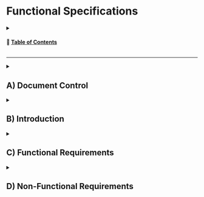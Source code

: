 # Functional Specifications
<details>
<summary>

<!-- TABLE OF CONTENTS -->
<h4 id="table-of-contents"> 📖 <ins>Table of Contents</ins></h4>

</summary>
    
...table of contents

</details>

<hr>

<!-- Document Control -->
<details>
<summary>

## A) Document Control

</summary>

- ### 1) Document Information

| Document ID | Document # 01 |
|---|---|
| Document Owner | Max BERNARD |
| Issue date |  |
| Last Issue Date | |
| Document Name | |

- ### 2) Document History

| Version n° | Edits completed by | Date | Description of edit |
|---|---|---|---|
|01|Max BERNARD, Mathis KAKAL| 11/08/2023 | Initial Release (V.01) |

- ### 3) Document Approval

| Role | Name | Signature | Date |
|---|---|---|---|
| Project Manager | Arthur LEMOINE | | |
| Tech Lead | Mathis KAKAL | | |
| Software Developer | Pierre GORIN | | |
| Software Developer | Evan UHRLING | | |
| Quality Assurance | Quentin CLEMENT | | |
| Quality Assurance | Robin DEBRY | | |

</details>

<!-- Introduction  -->
<details>
<summary>

## B) Introduction

</summary>

- ### 1) Glossary

| Term used | Definition |
|---|---|
| "team" | ALGOSUP team 3 (2023-2024 - Project 2) |
| "player" | A person playing the game |

- ### 2) Project Overview

<!--- Explain what we have to do -->
Our team was tasked with creating a Pac-Man clone, with the added restriction that it had to be coded in assembly and run on an x86 CPU architecture 16-bit system.

- ### 3) Project Definition

    - #### ➭ <ins>Vision</ins>

    <!-- our end goal with this project -->
    We are making a perfect Pac-Man clone. We will use the Original assets and copy exactly the game mechanics. 

    - #### ➭ <ins>Objectives</ins>

    > Tell the objectives given by the customer and the objectives we gave ourselves (in simple bullet points)

    - #### ➭ <ins>Scope</ins>

    | In Scope |
    |---|
    | Delivering the project |
    | Delivering an open source clone of pacman |

    | Out of Scope |
    |---|
    | Delivering the actual DOS binaries of pacman |

    - #### ➭ <ins>Deliverables</ins>

    | Name | Type | Deadline | Goal | Link |
    |---|---|---|---|---|
    | Functional Specifications Document | Document (markdown) | | | |
    | Technical Specifications Document | Document (markdown) | | | |
    | Weekly Reports | Document ( | | | |
    | Test Plan | Document (markdown) | | | |
    | Test Cases | Spreadsheet (Google Sheets) | | | |

- ### 4) Project Organisation

    - #### ➭ <ins>Project Representatives</ins>

    |Project Owner|Represented by...|
    |---|---|
    |**Franck JEANNIN**|Represented by himself|
    |Arthur LEMOINE|Represented by Max BERNARD (Program Manager)|
    
    The project sponsors (highlighted in **bold**) are expected to be in charge of:

    - Defining the vision and high level objectives for the project
    - Approving the requirements, timetable, resources and budget (if necessary).
    - Authorising the provision of funds/resources (internal or external) (if necessary).
    - Approving the functional and technical specifications written by the team.
    - Ensuring that major business risks are identified and managed by the team
    - Approving any major changes in scope
    - Receiving Project Weekly Reports and taking action accordingly resolving issues escalated by the Project Manager.
    - Ensuring business/operational support arrangements are put in place
    - Ensuring the participation of a business resource (if required)
    - Providing final acceptance of the solution upon project completion.

    - #### ➭ <ins>Stakeholders</ins>

    | Stakeholder | Might have/find an interest in... |
    |---|---|
    | Franck JEANNIN | |
    | ALGOSUP Students | |
    | B3 ?? | |

    - #### ➭ <ins>Project Roles</ins>

    As defined by the project owner (ALGOSUP), the team is arranged in the following manner:

    | Role | Description | Name |
    |---|---|---|
    | Project Manager | | Arthur LEMOINE |
    | Program Manager | | Max BERNARD |
    | Tech Lead | | Mathis KAKAL |
    | Software Developer | | Pierre GORIN |
    | Software Developer | | Evan UHRLING |
    | Quality Assurance | | Quentin CLEMENT |
    | Quality Assurance | | Robin DEBRY |

    - #### ➭ <ins>Project Reviewers</ins>

    External project reviewers have been appointed by the project owner to review our specifications and provide us with feedback.

- ### ☛ 5) Project Plan

    - #### ➭ <ins>Retroplanning</ins>

    ![image.png](./pictures/retroplan.png)
    (do agile instead of waterfall) => use scrum methodology

    - #### ➭ <ins>Milestones</ins>

    | Milestone | Deadline |
    |---|---|
    | Functional Specifications V1 | Friday, November 10th 2023 |
    | Technical Specifications V1 | |
    | POC (pre MVP) | |
    | MVP (Alpha realease) | |
    | Oral Presentation (Beta Release) | |
    | ?? | |

    - #### ➭ <ins>Dependencies</ins>

    The POC requires some prior understanding of the target technologies before being developed, meaning that its development will probably start on week 2.

    The MVP requires the POC to be made first to estimate difficulty of tasks and viability of set objectives.

    The rest of the project depends on the first version of the functional specifications to be released and approved first.

    - #### ➭ <ins>Resources/Financial plan</ins>

    We have an estimated 55 hours total to complete this project
    => We have the team

    => Teachers

    => School's resources

    - #### ➭ <ins>Assumptions/Constraints</ins>

    | Assumptions |
    |---|
    | We assume that reality is real |
    |We assume to be alive in such reality|

    | Constraints |
    |---|
    | We only live once |

</details>

<!-- Functional Requirements -->
<details>
<summary>

## C) Functional Requirements

</summary>

- ### 1) Pac-Man's features

    - #### ➭ <ins>Brief History...</ins>

    <!-- Explain what is pacman + image to be pretty -->
    Pac-Man is a maze arcade game created in 1980 in Japan. In the game, you play Pac-Man, who looks like: <img src="./pictures/pac-man1.png" alt="a yellow ball with a mouth" width="15">, and need to eat all the Gums in a maze to end the level.
    <p align="center"><img src="./pictures/PAC-MAN-game1.png" alt="Pac-Man game" width="400"/></p> 

    In this picture, the smallest dots in the maze are Gums. To navigate the level, you can go up, down, left, or right, with no other input required.

    Multi-coloured ghosts <img src="./pictures/pink-ghost.png" alt="pink ghost" width="15"/> are chasing Pac-Man through the level, and if one touches Pac-Man, he loses a life.
    Pac-Man can eat a Super Gum (the slightly bigger dots). 
    
    They give Pac-Man the ability to eat the ghosts for a period of time. When you complete a level, the ghosts get faster, and the Super Gum bonus gets shorter.
    After a set amount of time, fruits appear in a level. Eating the fruits gives bonus points.

    - #### ➭ <ins>Objectives and lose condition</ins>

    The game objectives are twofold :
    - Eat all the Gums (244) in a maze. this will bring the player to the next level.
    - Get the highest posible Score. Several action will let the player increase their score.
    Eating all the Gums will increase the score, but is not the only way to do so.

    There is a single lose condition : being touched by a ghost.<br>The player can lose 4 times before getting a game over.

    - #### ➭ <ins>Player</ins>
    The player play as Pac-Man, a yellow ball with a mouth. It can move in 4 directions : Up, Down, Left, Right. The movement speed change from level to level.
    
    The player can eat Gums to gain points. The player can eat Super Gum (the bigger pink dots in the maze) to enter what is called Fright Mode.


    - #### ➭ <ins>Fruits</ins>

    Fruits can appear in the maze twice per game when the player eats a specific amount of Gums. fruits only stay on screen for a short period of time.

    - #### ➭ <ins>Fright mode</ins>

    In Fright Mode the player can move faster and can now eat ghost without dieing. When in this state the objectives becomes to eat the ghost. at higher level Fright Mode get shorter and shorter.

    - #### ➭ <ins>Score</ins>

    This are all the way the player can get score :
    - Eating Gums
    - Eating Super Gums
    - Eating Fruits
    - Eating a ghost

    Oznce the player reach 10,000 points he gains an extra life.

    - #### ➭ <ins>Ghosts</ins>

    - There are 4 ghost. 
    - The player dies when touching one of the ghost.
    - A ghost can be eaten by the player when the game is in fright mode
    - If a ghost is eaten he goes back to the center of the maze
    - At higher dificulty ghost get faster

    The ghost have three behaviors :
        - Scater : the ghost are going for a corner of the maze
        - Chase : Each ghost has a diferent chase behavior, but the idea is to hunt down the player.
        - Frightened : The ghosts are runnig away from the player with random movement. this only activate when the game is in Fright Mode when the player eat a Super Gum.

    The Ghost cycle between Scater and Chase. at higher level ghosts spend more time in Chase mode.

    - #### ➭ <ins>Environment</ins>

    The game is played in a maze with this exact layout.
    <p align="center"><img src="./pictures/PAC-MAN-game1.png" alt="Pac-Man game" width="500"/></p>
    Neither the player nor the ghost can cross the blue lines.
    The maze does not change from one level to the other.<br>When the player or ghost go through the gate at the left and right side of the maze, they reapear at the other end of the level.


    - #### ➭ <ins>User Interface</ins>

        - ##### <ins>Font</ins>

        The font is a monospace sans-serif and should be all uppercase. The characters are white to create a contrast against the black background. Every character is 53.8% Pac-Man high and wide. There should be a 7.7% Pac-Man wide gap between characters. A new line should have a 7.7% Pac-Man gap from the one above.

        - ##### <ins>Game Score</ins>

        At the top of the screen, "HIGH SCORE" should be aligned at the centre of the screen.<br> The number should be displayed below the text. The rightmost number in the high score should be under the "O" of "SCORE".<br><br> The current score should be displayed as "1UP", horizontally aligned with "HIGH SCORE". The "P" of "1UP" should be 4 characters to the left of the "H" of "HIGH SCORE".<br> The number should be displayed horizontally aligned with the numbers under "HIGH SCORE". The rightmost number should be offset 1 character to the right of the "P" in "1UP". The end result should look like this picture:
        
        <p align="center"><img src="./pictures/UI.png" alt="pac-man UI" width="400"/></p>

        - ##### <ins>Game Ready</ins>

        At the start of the game, "READY!" gets displayed on the corridor just under the Ghost Spawning Box, as seen in the image below.
        <p align='center'><img src='./pictures/game-ready.png' alt='Pac-Man UI' width='400'/></p>

        This message should disappear when the game starts. This message should use the same font as the rest of the UI but be yellow.

        - ##### <ins>Game Over</ins>

        When the player loses all of his lives, a game over screen needs to appear. The words "GAME OVER" appear in the corridor under the <em>Ghost Spawning Box</em>, as seen in the image below.
        <p align='center'><img src='./pictures/game-over.png' alt='Pac-Man UI' width='400'/></p>

        This stays on display for 3 seconds until the game takes the player to the leaderboard. This message uses the same font as the rest of the UI but is red.

- ### 2) Personas Definition

<!--
Some stuff about persona

link to personas image
https://docs.google.com/presentation/d/1_mEMP8P38QoMadhjGEqS27iHCdO-DTESxNDUPH_uHMA/edit?usp=sharing

someone who never played 
someone who played the original pacman
someone an e-sport player of pacman 
-->
<img src="./pictures/personas/etienne.png" alt="Etienne-Persona" width="95%" align="center"/> 
<img src="./pictures/personas/isabelle.PNG" alt="Isabelle-Persona" width="95%" align="center"/> 
<img src="./pictures/personas/antoine.PNG" alt="Antoine-Persona" width="95%" align="center"/>

- ### 3) Use Cases Analysis

| Use Case Number | Name | Description | Actor(s) | Pre-Conditions | Flow of Events | Post-Conditions | Exit Criteria | Notes & Issues |
|---|---|---|---|---|---|---|---|---|
| text | text | The player launches the game | the player | text | text | text | text | text |
| text | text | The player pauses the game | the player | text | text | text | text | text |

- ### 4) Functional Analysis

> Functional Diagrams each function addresses a use case

</details>

<!-- Non-Functional Requirements -->
<details>
<summary>

## D) Non-Functional Requirements

</summary>

	  *Add or remove sections as relevant*  
- ### Costs
    - #### <ins>I - Capital Expenditures</ins>
        - ##### <ins>Material</ins>
        - ##### <ins>Production Line</ins>
        - ##### <ins>Tools</ins>
        - ##### <ins>Software</ins>
        - ##### <ins>Time Spent/Wages</ins>
    - #### <ins>II - Operational Expenditures</ins>
        - ##### <ins>Server Costs</ins>
        - ##### <ins>Maintenance</ins>
        - ##### <ins>Salaries</ins>
        - ##### <ins>Energies</ins>
- ### Reliability
- ### Response/Performance
- ### Operability
- ### Recovery
- ### Delivery
- ### Maintainability
- ### Scalability
- ### Availability
- ### Security
- ### Transition Requirements

</details>

<br>